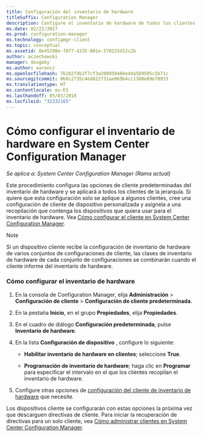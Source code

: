 ```yaml
---
title: Configuración del inventario de hardware
titleSuffix: Configuration Manager
description: Configure el inventario de hardware de todos los clientes o de una colección en System Center Configuration Manager.
ms.date: 02/22/2017
ms.prod: configuration-manager
ms.technology: configmgr-client
ms.topic: conceptual
ms.assetid: 0e45290e-f8f7-4335-801e-570225d12c2b
author: aczechowski
manager: dougeby
ms.author: aaroncz
ms.openlocfilehash: 7b282fdb2f7cf3a200950484e4da5b9505c5b71c
ms.sourcegitcommit: 0b0c2735c4ed822731ae069b4cc1380e89e78933
ms.translationtype: HT
ms.contentlocale: es-ES
ms.lasthandoff: 05/03/2018
ms.locfileid: "32332165"
---
```

# <a name="how-to-configure-hardware-inventory-in-system-center-configuration-manager"></a>Cómo configurar el inventario de hardware en System Center Configuration Manager

*Se aplica a: System Center Configuration Manager (Rama actual)*

Este procedimiento configura las opciones de cliente predeterminadas del inventario de hardware y se aplicará a todos los clientes de la jerarquía. Si quiere que esta configuración solo se aplique a algunos clientes, cree una configuración de cliente de dispositivo personalizada y asígnela a una recopilación que contenga los dispositivos que quiera usar para el inventario de hardware. Vea [Cómo configurar el cliente en System Center Configuration Manager](../../../../core/clients/deploy/configure-client-settings.md).  

> [!NOTE]  
>  Si un dispositivo cliente recibe la configuración de inventario de hardware de varios conjuntos de configuraciones de cliente, las clases de inventario de hardware de cada conjunto de configuraciones se combinarán cuando el cliente informe del inventario de hardware.  

### <a name="to-configure-hardware-inventory"></a>Cómo configurar el inventario de hardware  

1.  En la consola de Configuration Manager, elija **Administración** > **Configuración de cliente** > **Configuración de cliente predeterminada**.  

4.  En la pestaña **Inicio**, en el grupo **Propiedades**, elija **Propiedades**.  

5.  En el cuadro de diálogo **Configuración predeterminada**, pulse **Inventario de hardware**.  

6.  En la lista **Configuración de dispositivo** , configure lo siguiente:  

    -   **Habilitar inventario de hardware en clientes**; seleccione **True**.  

    -   **Programación de inventario de hardware**; haga clic en **Programar** para especificar el intervalo en el que los clientes recopilan el inventario de hardware.  

7.  Configure otras opciones de [configuración del cliente de inventario de hardware](../../../../core/clients/deploy/about-client-settings.md#hardware-inventory) que necesite.  

Los dispositivos cliente se configurarán con estas opciones la próxima vez que descarguen directivas de cliente. Para iniciar la recuperación de directivas para un solo cliente, vea [Cómo administrar clientes en System Center Configuration Manager](../../../../core/clients/manage/manage-clients.md).  
